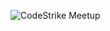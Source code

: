 ![CodeStrike Meetup](https://cdn.discordapp.com/attachments/730404857650872390/779294882887499796/CodeStrike_Meetup_general.jpg)